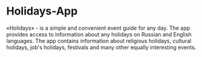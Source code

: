 # Holidays-App

«Holidays» - is a simple and convenient event guide for any day. The app provides access to information about any holidays on Russian and English languages. The app contains information about religious holidays, cultural holidays, job's holidays, festivals and many other equally interesting events.
